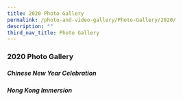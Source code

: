 ```yaml
---
title: 2020 Photo Gallery
permalink: /photo-and-video-gallery/Photo-Gallery/2020/
description: ""
third_nav_title: Photo Gallery
---
```

### 2020 Photo Gallery

##### Chinese New Year Celebration

##### Hong Kong Immersion